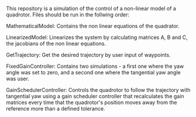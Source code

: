This repository is a simulation of the control of a non-linear model of a quadrotor.
Files should be run in the follwing order:

MathematicalModel: Contains the non linear equations of the quadrator.

LinearizedModel: Linearizes the system by calculating matrices A, B and C, the jacobians of the non linear equations.

GetTrajectory: Get the desired trajectory by user input of waypoints.

FixedGainController: Contains two simulations - a first one where the yaw angle was set to zero, and a second one where the tangential yaw angle was user.

GainSchedulerController: Controls the quadrotor to follow the trajectory with tangential yaw using a gain scheduler controller that recalculates the gain matrices every time that the quadrotor's position moves away from the reference more than a defined tolerance.